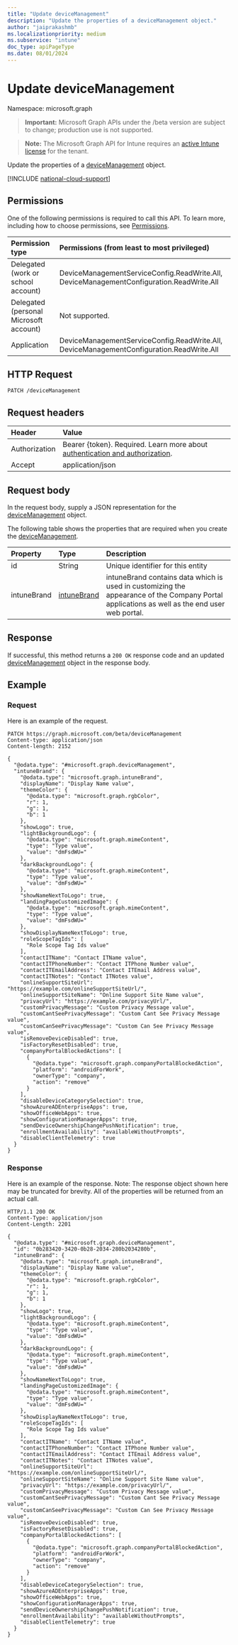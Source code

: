 ```yaml
---
title: "Update deviceManagement"
description: "Update the properties of a deviceManagement object."
author: "jaiprakashmb"
ms.localizationpriority: medium
ms.subservice: "intune"
doc_type: apiPageType
ms.date: 08/01/2024
---
```


# Update deviceManagement

Namespace: microsoft.graph

> **Important:** Microsoft Graph APIs under the /beta version are subject to change; production use is not supported.

> **Note:** The Microsoft Graph API for Intune requires an [active Intune license](https://go.microsoft.com/fwlink/?linkid=839381) for the tenant.

Update the properties of a [deviceManagement](../resources/intune-onboarding-devicemanagement.md) object.

[!INCLUDE [national-cloud-support](../../includes/all-clouds.md)]

## Permissions
One of the following permissions is required to call this API. To learn more, including how to choose permissions, see [Permissions](/graph/permissions-reference).

|Permission type|Permissions (from least to most privileged)|
|:---|:---|
|Delegated (work or school account)|DeviceManagementServiceConfig.ReadWrite.All, DeviceManagementConfiguration.ReadWrite.All|
|Delegated (personal Microsoft account)|Not supported.|
|Application|DeviceManagementServiceConfig.ReadWrite.All, DeviceManagementConfiguration.ReadWrite.All|

## HTTP Request
<!-- {
  "blockType": "ignored"
}
-->
``` http
PATCH /deviceManagement
```

## Request headers
|Header|Value|
|:---|:---|
|Authorization|Bearer {token}. Required. Learn more about [authentication and authorization](/graph/auth/auth-concepts).|
|Accept|application/json|

## Request body
In the request body, supply a JSON representation for the [deviceManagement](../resources/intune-onboarding-devicemanagement.md) object.

The following table shows the properties that are required when you create the [deviceManagement](../resources/intune-onboarding-devicemanagement.md).

|Property|Type|Description|
|:---|:---|:---|
|id|String|Unique identifier for this entity|
|intuneBrand|[intuneBrand](../resources/intune-onboarding-intunebrand.md)|intuneBrand contains data which is used in customizing the appearance of the Company Portal applications as well as the end user web portal.|



## Response
If successful, this method returns a `200 OK` response code and an updated [deviceManagement](../resources/intune-onboarding-devicemanagement.md) object in the response body.

## Example

### Request
Here is an example of the request.
``` http
PATCH https://graph.microsoft.com/beta/deviceManagement
Content-type: application/json
Content-length: 2152

{
  "@odata.type": "#microsoft.graph.deviceManagement",
  "intuneBrand": {
    "@odata.type": "microsoft.graph.intuneBrand",
    "displayName": "Display Name value",
    "themeColor": {
      "@odata.type": "microsoft.graph.rgbColor",
      "r": 1,
      "g": 1,
      "b": 1
    },
    "showLogo": true,
    "lightBackgroundLogo": {
      "@odata.type": "microsoft.graph.mimeContent",
      "type": "Type value",
      "value": "dmFsdWU="
    },
    "darkBackgroundLogo": {
      "@odata.type": "microsoft.graph.mimeContent",
      "type": "Type value",
      "value": "dmFsdWU="
    },
    "showNameNextToLogo": true,
    "landingPageCustomizedImage": {
      "@odata.type": "microsoft.graph.mimeContent",
      "type": "Type value",
      "value": "dmFsdWU="
    },
    "showDisplayNameNextToLogo": true,
    "roleScopeTagIds": [
      "Role Scope Tag Ids value"
    ],
    "contactITName": "Contact ITName value",
    "contactITPhoneNumber": "Contact ITPhone Number value",
    "contactITEmailAddress": "Contact ITEmail Address value",
    "contactITNotes": "Contact ITNotes value",
    "onlineSupportSiteUrl": "https://example.com/onlineSupportSiteUrl/",
    "onlineSupportSiteName": "Online Support Site Name value",
    "privacyUrl": "https://example.com/privacyUrl/",
    "customPrivacyMessage": "Custom Privacy Message value",
    "customCantSeePrivacyMessage": "Custom Cant See Privacy Message value",
    "customCanSeePrivacyMessage": "Custom Can See Privacy Message value",
    "isRemoveDeviceDisabled": true,
    "isFactoryResetDisabled": true,
    "companyPortalBlockedActions": [
      {
        "@odata.type": "microsoft.graph.companyPortalBlockedAction",
        "platform": "androidForWork",
        "ownerType": "company",
        "action": "remove"
      }
    ],
    "disableDeviceCategorySelection": true,
    "showAzureADEnterpriseApps": true,
    "showOfficeWebApps": true,
    "showConfigurationManagerApps": true,
    "sendDeviceOwnershipChangePushNotification": true,
    "enrollmentAvailability": "availableWithoutPrompts",
    "disableClientTelemetry": true
  }
}
```

### Response
Here is an example of the response. Note: The response object shown here may be truncated for brevity. All of the properties will be returned from an actual call.
``` http
HTTP/1.1 200 OK
Content-Type: application/json
Content-Length: 2201

{
  "@odata.type": "#microsoft.graph.deviceManagement",
  "id": "0b283420-3420-0b28-2034-280b2034280b",
  "intuneBrand": {
    "@odata.type": "microsoft.graph.intuneBrand",
    "displayName": "Display Name value",
    "themeColor": {
      "@odata.type": "microsoft.graph.rgbColor",
      "r": 1,
      "g": 1,
      "b": 1
    },
    "showLogo": true,
    "lightBackgroundLogo": {
      "@odata.type": "microsoft.graph.mimeContent",
      "type": "Type value",
      "value": "dmFsdWU="
    },
    "darkBackgroundLogo": {
      "@odata.type": "microsoft.graph.mimeContent",
      "type": "Type value",
      "value": "dmFsdWU="
    },
    "showNameNextToLogo": true,
    "landingPageCustomizedImage": {
      "@odata.type": "microsoft.graph.mimeContent",
      "type": "Type value",
      "value": "dmFsdWU="
    },
    "showDisplayNameNextToLogo": true,
    "roleScopeTagIds": [
      "Role Scope Tag Ids value"
    ],
    "contactITName": "Contact ITName value",
    "contactITPhoneNumber": "Contact ITPhone Number value",
    "contactITEmailAddress": "Contact ITEmail Address value",
    "contactITNotes": "Contact ITNotes value",
    "onlineSupportSiteUrl": "https://example.com/onlineSupportSiteUrl/",
    "onlineSupportSiteName": "Online Support Site Name value",
    "privacyUrl": "https://example.com/privacyUrl/",
    "customPrivacyMessage": "Custom Privacy Message value",
    "customCantSeePrivacyMessage": "Custom Cant See Privacy Message value",
    "customCanSeePrivacyMessage": "Custom Can See Privacy Message value",
    "isRemoveDeviceDisabled": true,
    "isFactoryResetDisabled": true,
    "companyPortalBlockedActions": [
      {
        "@odata.type": "microsoft.graph.companyPortalBlockedAction",
        "platform": "androidForWork",
        "ownerType": "company",
        "action": "remove"
      }
    ],
    "disableDeviceCategorySelection": true,
    "showAzureADEnterpriseApps": true,
    "showOfficeWebApps": true,
    "showConfigurationManagerApps": true,
    "sendDeviceOwnershipChangePushNotification": true,
    "enrollmentAvailability": "availableWithoutPrompts",
    "disableClientTelemetry": true
  }
}
```
